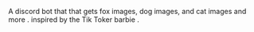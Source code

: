 A discord bot that that gets fox images, dog images, and cat images and more . 
inspired by the Tik Toker barbie . 
